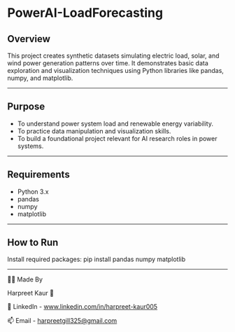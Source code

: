 # PowerAI-LoadForecasting
## Overview
This project creates synthetic datasets simulating electric load, solar, and wind power generation patterns over time. It demonstrates basic data exploration and visualization techniques using Python libraries like pandas, numpy, and matplotlib.

---


## Purpose
- To understand power system load and renewable energy variability.
- To practice data manipulation and visualization skills.
- To build a foundational project relevant for AI research roles in power systems.

---

## Requirements
- Python 3.x
- pandas
- numpy
- matplotlib

---

## How to Run
Install required packages:
pip install pandas numpy matplotlib

---


🙋‍♀️ Made By

Harpreet Kaur 💜

🔗 LinkedIn - www.linkedin.com/in/harpreet-kaur005

📫 Email - harpreetgill325@gmail.com
